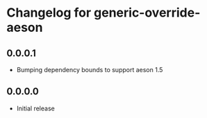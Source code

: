 # Changelog for generic-override-aeson

## 0.0.0.1

* Bumping dependency bounds to support aeson 1.5

## 0.0.0.0

* Initial release
